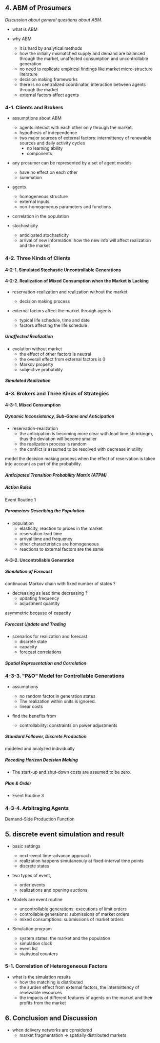 
## 4. ABM of Prosumers

_Discussion about general questions about ABM._

- what is ABM

- why ABM
	* it is hard by analytical methods
	* how the initially mismatched supply and demand are balanced through the market, unaffected consumption and uncontrollable generation
	* no need to replicate empirical findings like market micro-structure literature
	* decision making frameworks
	* there is no centralized coordinator, interaction between agents through the market
  * external factors affect agents

### 4-1. Clients and Brokers

- assumptions about ABM
  * agents interact with each other only through the market.
  * hypothesis of independence
  * two major sources of external factors: intermittency of renewable sources and daily activity cycles
	* no learning ability
	* components

- any prosumer can be represented by a set of agent models
	* have no effect on each other
	* summation

- agents
	* homogeneous structure
	* external inputs
	* non-homogeneous parameters and functions

- correlation in the population

- stochasticity
	* anticipated stochasticity
	* arrival of new information: how the new info will affect realization and the market

### 4-2. Three Kinds of Clients

#### 4-2-1. Simulated Stochastic Uncontrollable Generations



#### 4-2-2. Realization of Mixed Consumption when the Market is Lacking

- reservation-realization and realization without the market
	* decision making process

- external factors affect the market through agents
  * typical life schedule, time and date
  * factors affecting the life schedule

##### Unaffected Realization

- evolution without market
  * the effect of other factors is neutral
  * the overall effect from external factors is 0
  * Markov property
  * subjective probability

##### Simulated Realization


### 4-3. Brokers and Three Kinds of Strategies

#### 4-3-1. Mixed Consumption

##### Dynamic Inconsistency, Sub-Game and Anticipation

- reservation-realization
	* the anticipation is becoming more clear with lead time shrinkingm, thus the deviation will become smaller
	* the realization process is random
	* the conflict is assumed to be resolved with decrease in utility

model the decision making process when the effect of reservation is taken into account as part of the probability.



##### Anticipated Transition Probability Matrix (ATPM)

##### Action Rules

Event Routine 1

##### Parameters Describing the Population

- population
  * elasticity, reaction to prices in the market
  * reservation lead time
  * arrival time and frequency
  * other characteristics are homogeneous
  * reactions to external factors are the same

#### 4-3-2. Uncontrollable Generation


##### Simulation of Forecast

continuous Markov chain with fixed number of states ?

- decreasing as lead time decreasing ?
  * updating frequency
  * adjustment quantity

asymmetric because of capacity

##### Forecast Update and Trading

- scenarios for realization and forecast
	* discrete state
	* capacity
	* forecast correlations

##### Spatial Representation and Correlation


### 4-3-3. "P&O" Model for Controllable Generations

- assumptions
	* no random factor in generation states
	* The realization within units is ignored.
	* linear costs

- find the benefits from
	* controllability: constraints on power adjustments

##### Standard Follower, Discrete Production

modeled and analyzed individually

##### Receding Horizon Decision Making

- The start-up and shut-down costs are assumed to be zero.

##### Plan & Order

- Event Routine 3

### 4-3-4. Arbitraging Agents

Demand-Side Production Function




## 5. discrete event simulation and result

- basic settings
	* next-event time-advance approach
	* realization happens simutaneouly at fixed-interval time points
	* discrete states

- two types of event,
	* order events
	* realizations and opening auctions
- Models are event routine
	* uncontrollable generations: executions of limit orders
	* controllable generaions: submissions of market orders
	* mixed consumptions: submissions of market orders

- Simulation program
	* system states: the market and the population
	* simulation clock
	* event list
	* statistical counters

### 5-1. Correlation of Heterogeneous Factors

- what is the simulation results
	* how the matching is distributed
	* the surden effect from external factors, the intermittency of renewable resources
	* the impacts of different features of agents on the market and their profits from the market

## 6. Conclusion and Discussion

- when delivery networks are considered
	* market fragmentation -> spatially distributed markets
